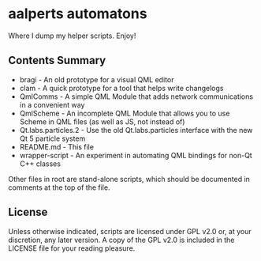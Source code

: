 # aalperts automatons

Where I dump my helper scripts. Enjoy!

## Contents Summary
* bragi - An old prototype for a visual QML editor
* clam - A quick prototype for a tool that helps write changelogs
* QmlComms - A simple QML Module that adds network communications in a convenient way
* QmlScheme - An incomplete QML Module that allows you to use Scheme in QML files (as well as JS, not instead of)
* Qt.labs.particles.2 - Use the old Qt.labs.particles interface with the new Qt 5 particle system
* README.md - This file
* wrapper-script - An experiment in automating QML bindings for non-Qt C++ classes

Other files in root are stand-alone scripts, which should be documented in comments at the top of the file.

## License
Unless otherwise indicated, scripts are licensed under GPL v2.0 or, at your discretion, any later version. A copy of the GPL v2.0 is included in the LICENSE file for your reading pleasure.
